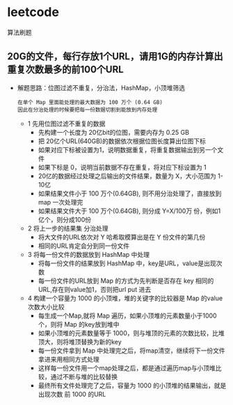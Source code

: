 # leetcode
算法刷题

## 20G的文件，每行存放1个URL，请用1G的内存计算出重复次数最多的前100个URL

- 解题思路：位图过滤不重复，分治法，HashMap，小顶堆筛选
    ```
    在单个 Map 里面能处理的最大数据为 100 万个 (0.64 GB)
    因此在分治处理的时候要把每一份数据切割到能放到内存处理
    ```
    - 1 先用位图过滤不重复的数据
        - 先构建一个长度为 20亿bit的位图，需要内存为 0.25 GB
        - 把 20亿个URL(640GB)的数据依次根据位图长度算出位图下标
        - 如果对应下标被设置为1，说明数据重复，将重复数据输出到另一个文件
        - 如果下标是 0，说明当前数据不存在重复，将对应下标设置为 1
        - 20亿的数据经过处理之后输出的文件结果，数量为 X，大小范围为 1-10亿
        - 如果结果文件小于 100 万个(0.64GB), 则不用分治处理了，直接放到 map 一次处理完
        - 如果结果文件大于 100 万个(0.64GB), 则分成 Y=X/100万 份，例如1亿个，则分成100份
    - 2 将上一步的结果集 分治处理 
        - 将大文件的URL依次对 Y 哈希取模算出是在 Y 份文件的第几份
        - 相同的URL肯定会分到同一份文件
    - 3 将每一份文件的数据放到 HashMap 中处理
        - 将每一份文件的结果放到 HashMap 中，key是URL，value是出现次数
        - 每一份文件的URL放到 Map 的方式为先判断是否存在 key 相同的URL,存在则value加1，否则把url put 进去
    - 4 构建一个容量为 1000 的小顶堆，堆的关键字的比较器是 Map 的value 次数大小比较
        - 每生成一个Map,就将 Map 遍历，如果小顶堆的元素数量小于1000个，则将 Map 的key放到堆中
        - 如果小顶堆的元素数量等于 1000，则与堆顶的元素的次数比较，比堆顶大，则将堆顶替换为新的key
        - 每一份文件拿到 Map 中处理完之后，将map清空，继续将下一份文件拿进来用相同方式处理
        - 这样每一份文件用一个map处理之后，都是通过遍历map与小顶堆比较，通过不断与堆的比较替换
        - 最终所有文件处理完了之后，容量为 1000 的小顶堆的结果输出，就是出现次数 前 1000 的URL
